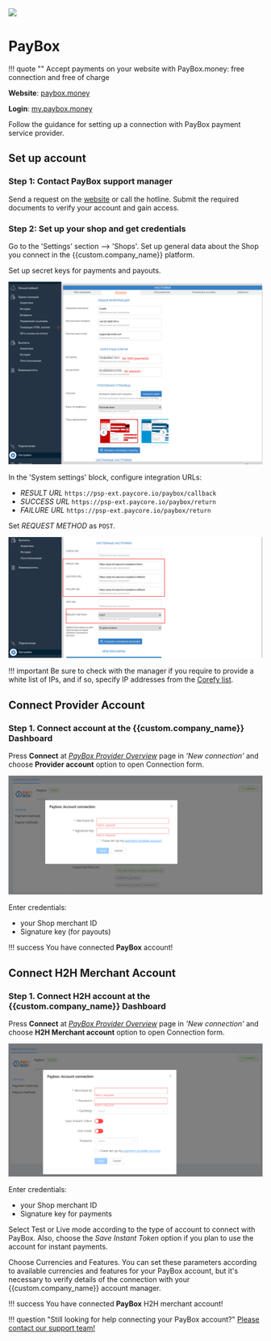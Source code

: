 <img src="https://static.openfintech.io/payment_providers/paybox/logo.svg?w=400" width="400px" >

# PayBox

!!! quote ""
    Accept payments on your website with PayBox.money: free connection and free of charge

**Website**: [paybox.money](https://paybox.money/kz_ru)

**Login**: [my.paybox.money](https://my.paybox.money/)

Follow the guidance for setting up a connection with PayBox payment service provider.

## Set up account

### Step 1: Contact PayBox support manager

Send a request on the [website](https://paybox.money/kz_ru/contacts) or call the hotline. Submit the required documents to verify your account and gain access.

### Step 2: Set up your shop and get credentials

Go to the 'Settings' section --> 'Shops'. Set up general data about the Shop you connect in the {{custom.company_name}} platform.

Set up secret keys for payments and payouts.

![Signature key](images/signaturekey.png)

In the 'System settings' block, configure integration URLs:

* *RESULT URL* `https://psp-ext.paycore.io/paybox/callback`
* *SUCCESS URL* `https://psp-ext.paycore.io/paybox/return`
* *FAILURE URL* `https://psp-ext.paycore.io/paybox/return`

Set *REQUEST METHOD* as `POST`.

![Setup URLs](images/system-settings.png)

!!! important
    Be sure to check with the manager if you require to provide a white list of IPs, and if so, specify IP addresses from the [Corefy list](/integration/ips/).

## Connect Provider Account

### Step 1. Connect account at the {{custom.company_name}} Dashboard

Press **Connect** at [*PayBox Provider Overview*]({{custom.dashboard_base_url}}connect-directory/payment-providers/paybox/general) page in *'New connection'* and choose **Provider account** option to open Connection form.

![Connect](images/provider-account.png)

Enter credentials:

* your Shop merchant ID
* Signature key (for payouts)

!!! success
    You have connected **PayBox** account!

## Connect H2H Merchant Account

### Step 1. Connect H2H account at the {{custom.company_name}} Dashboard

Press **Connect** at [*PayBox Provider Overview*]({{custom.dashboard_base_url}}connect-directory/payment-providers/paybox/general) page in *'New connection'* and choose **H2H Merchant account** option to open Connection form.

![Connect](images/h2h-merchant-account.png)

Enter credentials:

* your Shop merchant ID
* Signature key for payments

Select Test or Live mode according to the type of account to connect with PayBox. Also, choose the *Save Instant Token* option if you plan to use the account for instant payments.

Choose Currencies and Features. You can set these parameters according to available currencies and features for your PayBox account, but it's necessary to verify details of the connection with your {{custom.company_name}} account manager.

!!! success
    You have connected **PayBox** H2H merchant account!

!!! question "Still looking for help connecting your PayBox account?"
    <!--email_off-->[Please contact our support team!](mailto:{{custom.support_email}})<!--/email_off-->
